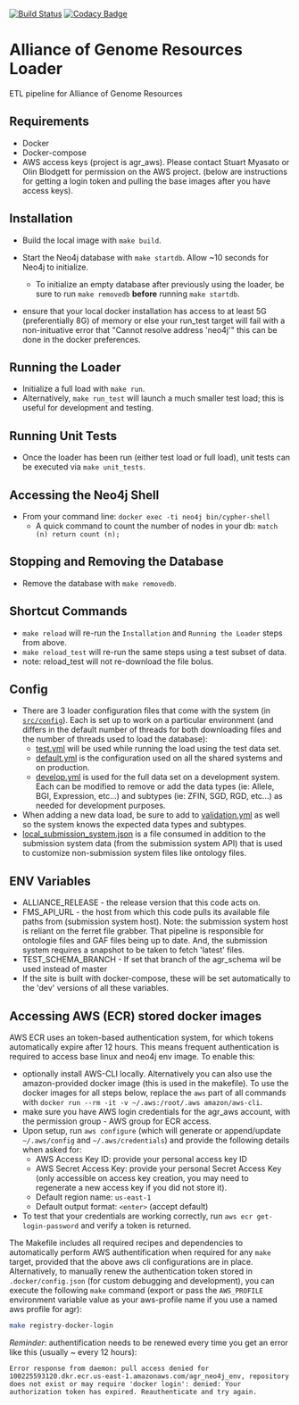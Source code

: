 [![Build Status](https://travis-ci.org/alliance-genome/agr_loader.svg?branch=develop)](https://travis-ci.org/alliance-genome/agr_loader)
[![Codacy Badge](https://api.codacy.com/project/badge/Grade/5259a0e847c04c72a4a9c4f34fabfed5)](https://www.codacy.com/project/christabone/agr_loader/dashboard?utm_source=github.com&amp;utm_medium=referral&amp;utm_content=alliance-genome/agr_loader&amp;utm_campaign=Badge_Grade_Dashboard)

#  Alliance of Genome Resources Loader
ETL pipeline for Alliance of Genome Resources

## Requirements
- Docker 
- Docker-compose
- AWS access keys (project is agr_aws).  Please contact Stuart Myasato or Olin Blodgett for permission on the AWS project.  (below are instructions for getting a login token and pulling the base images after you have access keys).

## Installation
- Build the local image with `make build`.
- Start the Neo4j database with `make startdb`. Allow ~10 seconds for Neo4j to initialize.
  - To initialize an empty database after previously using the loader, be sure to run `make removedb` **before** running `make startdb`.

- ensure that your local docker installation has access to at least 5G (preferentially 8G) of memory or else your run_test target will fail with a non-inituative error that "Cannot resolve address 'neo4j'" this can be done in the docker preferences.

## Running the Loader
- Initialize a full load with `make run`.
- Alternatively, `make run_test` will launch a much smaller test load; this is useful for development and testing.

## Running Unit Tests
- Once the loader has been run (either test load or full load), unit tests can be executed via `make unit_tests`.

## Accessing the Neo4j Shell
- From your command line: `docker exec -ti neo4j bin/cypher-shell`
  - A quick command to count the number of nodes in your db: `match (n) return count (n);`

## Stopping and Removing the Database
- Remove the database with `make removedb`.

## Shortcut Commands
- `make reload` will re-run the `Installation` and `Running the Loader` steps from above.
- `make reload_test` will re-run the same steps using a test subset of data.
- note: reload_test will not re-download the file bolus. 

## Config
- There are 3 loader configuration files that come with the system (in [`src/config`](./src/config)). Each is set up to work on a particular environment (and differs in the default number of threads for both downloading files and the number of threads used to load the database):
  - [test.yml](./src/config/test.yml) will be used while running the load using the test data set.
  - [default.yml](./src/config/default.yml) is the configuration used on all the shared systems and on production.
  - [develop.yml](./src/config/develop.yml) is used for the full data set on a development system.  
  Each can be modified to remove or add the data types (ie: Allele, BGI, Expression, etc...) and subtypes (ie: ZFIN, SGD, RGD, etc...) as needed for development purposes.
- When adding a new data load, be sure to add to [validation.yml](./src/config/validation.yml) as well so the system knows the expected data types and subtypes.
- [local_submission_system.json](./src/config/local_submission_system.json) is a file consumed in addition to the submission system data (from the submission system API) that is used to customize non-submission system files like ontology files.

## ENV Variables
- ALLIANCE_RELEASE - the release version that this code acts on.
- FMS_API_URL - the host from which this code pulls its available file paths from (submission system host).  Note: the submission system host is reliant on the ferret file grabber.  That pipeline is responsible for ontologie files and GAF files being up to date.  And, the submission system requires a snapshot to be taken to fetch 'latest' files.  
- TEST_SCHEMA_BRANCH - If set that branch of the agr_schema wil be used instead of master
- If the site is built with docker-compose, these will be set automatically to the 'dev' versions of all these variables.

## Accessing AWS (ECR) stored docker images
AWS ECR uses an token-based authentication system, for which tokens automatically expire after 12 hours. This means frequent authentication is required to access base linux and neo4j env image. To enable this:
- optionally install AWS-CLI locally. Alternatively you can also use the amazon-provided docker image (this is used in the makefile).
  To use the docker images for all steps below, replace the `aws` part of all commands with `docker run --rm -it -v ~/.aws:/root/.aws amazon/aws-cli`.
- make sure you have AWS login credentials for the agr_aws account, with the permission group - AWS group for ECR access.
- Upon setup, run `aws configure` (which will generate or append/update `~/.aws/config` and `~/.aws/credentials`) and provide the following details when asked for:
  * AWS Access Key ID: provide your personal access key ID
  * AWS Secret Access Key: provide your personal Secret Access Key (only accessible on access key creation, you may need to regenerate a new access key if you did not store it).
  * Default region name: `us-east-1` 
  * Default output format: `<enter>` (accept default)
-  To test that your credentials are working correctly, run `aws ecr get-login-password` and verify a token is returned.

The Makefile includes all required recipes and dependencies to automatically perform AWS authentification when required
for any `make` target, provided that the above aws cli configurations are in place.
Alternatively, to manually renew the authentication token stored in `.docker/config.json` (for custom debugging and development),
you can execute the following `make` command (export or pass the `AWS_PROFILE` environment variable value as your aws-profile name if you use a named aws profile for agr):
```bash
make registry-docker-login
```

_Reminder_: authentification needs to be renewed every time you get an error like this (usually ~ every 12 hours):
```
Error response from daemon: pull access denied for 100225593120.dkr.ecr.us-east-1.amazonaws.com/agr_neo4j_env, repository does not exist or may require 'docker login': denied: Your authorization token has expired. Reauthenticate and try again.
```
